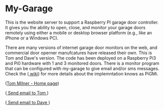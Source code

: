 # My-Garage

This is the website server to support a Raspberry PI garage door controller.
It gives you the ability to open, close, and monitor your garage doors remotely
using either a mobile or desktop browser platform (e.g., like an iPhone or 
a Windows PC).

There are many versions of internet garage door monitors on the web, and commercial door operner manufcatures have released their own. This is Tom and Dave's version. The code has been deployed on a Raspberry Pi3 and Pi0 hardware with 1 and 3 monitored doors. There is a monitor program that can be configured with my-garage to give email and/or sms messages. Check the  (<a href="https://github.com/robboz4/My-Garage/wiki"> wiki</a>) for more details about the implemntation knows as PiGMi.



(<a title="Home Page" href="http://tommilner.org/">Tom Milner - Home page</a>) 

(<a title="Send an Email" href="mailto:Tom Milner <tomkmilner@gmail.com>"> Send email to Tom </a>)

(<a title="Send an Email" href="mailto:Dave Robinson <robboz4@gmail.com>"> Send email to Dave </a>)
